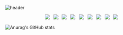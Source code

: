 ![header](https://capsule-render.vercel.app/api?type=wave&color=auto&height=300&section=header&text=capsule%20render&fontSize=90)



<p align="center">
<img src="https://img.shields.io/badge/HTML5-E34F26?style=flat-square&logo=HTML5&logoColor=white"/></a> &nbsp
<img src="https://img.shields.io/badge/CSS3-1572B6?style=flat-square&logo=CSS3&logoColor=white"/></a> &nbsp
<img src="https://img.shields.io/badge/bootstrap-7952B3?style=flat-square&logo=bootstrap&logoColor=white"></a> &nbsp
<img src="https://img.shields.io/badge/jquery-0769AD?style=flat-square&logo=jquery&logoColor=white"></a> &nbsp
<img src="https://img.shields.io/badge/JAVA-007396?style=flat-square&logo=java&logoColor=white"></a> &nbsp
<img src="https://img.shields.io/badge/SpringBoot-6DB33F?style=flat-square&logo=Spring&logoColor=white"></a> &nbsp
<img src="https://img.shields.io/badge/JavaScript-F7DF1E?style=flat-square&logo=JavaScript&logoColor=white"/></a> &nbsp
<img src="https://img.shields.io/badge/MySQL-4479A1?style=flat-square&logo=MySQL&logoColor=white"/></a> &nbsp 
<img src="https://img.shields.io/badge/Amazon AWS-232F3E?style=flat-square&logo=Amazon%20AWS&logoColor=white"/></a> &nbsp </p>



![Anurag's GitHub stats](https://github-readme-stats.vercel.app/api?username=LHC28&show_icons=true&theme=radical)
